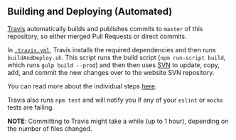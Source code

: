## Building and Deploying (Automated)

[Travis] automatically builds and publishes commits to `master` of this repository, so either merged Pull Requests or direct commits. 

In [`.travis.yml`](../.travis.yml), Travis installs the required dependencies and then runs `buildAndDeploy.sh`. This script runs the build script (`npm run-script build`, which runs `gulp build --prod`) and then then uses [SVN] to update, copy, add, and commit the new changes over to the website SVN repository. 

You can read more about the individual steps [here](deploying-the-website.md).

Travis also runs `npm test` and will notify you if any of your `eslint` or `mocha` tests are failing.

**NOTE**: Committing to Travis might take a while (up to 1 hour), depending on the number of files changed.

[Travis]: https://travis-ci.org/
[SVN]: https://svnbook.red-bean.com/en/1.7/svn.intro.quickstart.html

